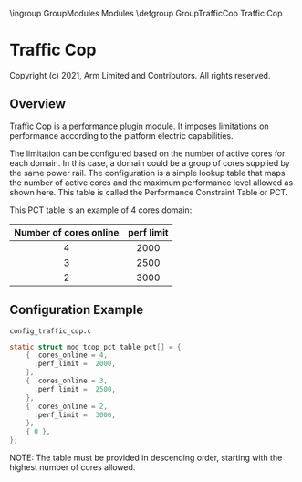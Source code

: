 \ingroup GroupModules Modules
\defgroup GroupTrafficCop Traffic Cop

# Traffic Cop
Copyright (c) 2021, Arm Limited and Contributors. All rights reserved.

## Overview
Traffic Cop is a performance plugin module. It imposes limitations on
performance according to the platform electric capabilities.

The limitation can be configured based on the number of active cores for each
domain. In this case, a domain could be a group of cores supplied by the same
power rail. The configuration is a simple lookup table that maps the number of
active cores and the maximum performance level allowed as shown here. This table
is called the Performance Constraint Table or PCT.

This PCT table is an example of 4 cores domain:

| Number of cores online |   perf limit   |
|          :---:         |      :---:     |
|            4           |      2000      |
|            3           |      2500      |
|            2           |      3000      |


## Configuration Example

```config_traffic_cop.c```

```C
static struct mod_tcop_pct_table pct[] = {
    { .cores_online = 4,
      .perf_limit =  2000,
    },
    { .cores_online = 3,
      .perf_limit =  2500,
    },
    { .cores_online = 2,
      .perf_limit =  3000,
    },
    { 0 },
};
```

NOTE: The table must be provided in descending order, starting with the highest
number of cores allowed.
